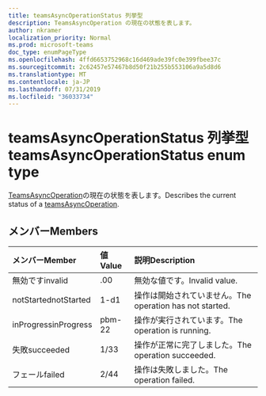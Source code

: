 ```yaml
---
title: teamsAsyncOperationStatus 列挙型
description: TeamsAsyncOperation の現在の状態を表します。
author: nkramer
localization_priority: Normal
ms.prod: microsoft-teams
doc_type: enumPageType
ms.openlocfilehash: 4ffd6653752968c16d469ade39fc0e399fbee37c
ms.sourcegitcommit: 2c62457e57467b8d50f21b255b553106a9a5d8d6
ms.translationtype: MT
ms.contentlocale: ja-JP
ms.lasthandoff: 07/31/2019
ms.locfileid: "36033734"
---
```

# <a name="teamsasyncoperationstatus-enum-type"></a><span data-ttu-id="afbfa-103">teamsAsyncOperationStatus 列挙型</span><span class="sxs-lookup"><span data-stu-id="afbfa-103">teamsAsyncOperationStatus enum type</span></span>



<span data-ttu-id="afbfa-104">[TeamsAsyncOperation](teamsasyncoperation.md)の現在の状態を表します。</span><span class="sxs-lookup"><span data-stu-id="afbfa-104">Describes the current status of a [teamsAsyncOperation](teamsasyncoperation.md).</span></span>

## <a name="members"></a><span data-ttu-id="afbfa-105">メンバー</span><span class="sxs-lookup"><span data-stu-id="afbfa-105">Members</span></span>

| <span data-ttu-id="afbfa-106">メンバー</span><span class="sxs-lookup"><span data-stu-id="afbfa-106">Member</span></span> | <span data-ttu-id="afbfa-107">値</span><span class="sxs-lookup"><span data-stu-id="afbfa-107">Value</span></span>| <span data-ttu-id="afbfa-108">説明</span><span class="sxs-lookup"><span data-stu-id="afbfa-108">Description</span></span> |
|:---------------|:--------|:----------|
|<span data-ttu-id="afbfa-109">無効です</span><span class="sxs-lookup"><span data-stu-id="afbfa-109">invalid</span></span>|<span data-ttu-id="afbfa-110">.0</span><span class="sxs-lookup"><span data-stu-id="afbfa-110">0</span></span>|<span data-ttu-id="afbfa-111">無効な値です。</span><span class="sxs-lookup"><span data-stu-id="afbfa-111">Invalid value.</span></span>|
|<span data-ttu-id="afbfa-112">notStarted</span><span class="sxs-lookup"><span data-stu-id="afbfa-112">notStarted</span></span>|<span data-ttu-id="afbfa-113">1-d</span><span class="sxs-lookup"><span data-stu-id="afbfa-113">1</span></span>|<span data-ttu-id="afbfa-114">操作は開始されていません。</span><span class="sxs-lookup"><span data-stu-id="afbfa-114">The operation has not started.</span></span>|
|<span data-ttu-id="afbfa-115">inProgress</span><span class="sxs-lookup"><span data-stu-id="afbfa-115">inProgress</span></span>|<span data-ttu-id="afbfa-116">pbm-2</span><span class="sxs-lookup"><span data-stu-id="afbfa-116">2</span></span>|<span data-ttu-id="afbfa-117">操作が実行されています。</span><span class="sxs-lookup"><span data-stu-id="afbfa-117">The operation is running.</span></span>|
|<span data-ttu-id="afbfa-118">失敗</span><span class="sxs-lookup"><span data-stu-id="afbfa-118">succeeded</span></span>|<span data-ttu-id="afbfa-119">1/3</span><span class="sxs-lookup"><span data-stu-id="afbfa-119">3</span></span>|<span data-ttu-id="afbfa-120">操作が正常に完了しました。</span><span class="sxs-lookup"><span data-stu-id="afbfa-120">The operation succeeded.</span></span>|
|<span data-ttu-id="afbfa-121">フェール</span><span class="sxs-lookup"><span data-stu-id="afbfa-121">failed</span></span>|<span data-ttu-id="afbfa-122">2/4</span><span class="sxs-lookup"><span data-stu-id="afbfa-122">4</span></span>|<span data-ttu-id="afbfa-123">操作は失敗しました。</span><span class="sxs-lookup"><span data-stu-id="afbfa-123">The operation failed.</span></span>|
